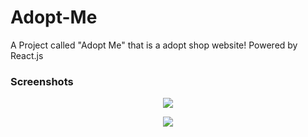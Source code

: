 # Adopt-Me
A Project called "Adopt Me" that is a adopt shop website! Powered by React.js

### Screenshots

<p align="center">
  <img src="https://github.com/Rezonzz/Adopt-Me/assets/95320065/dda489f0-2345-4501-a3b7-891d8d5de4e0">
</p>

<p align="center">
  <img src="https://github.com/Rezonzz/Adopt-Me/assets/95320065/22a63f83-6a03-4592-8dfa-f70b69b97aa7">
</p>
